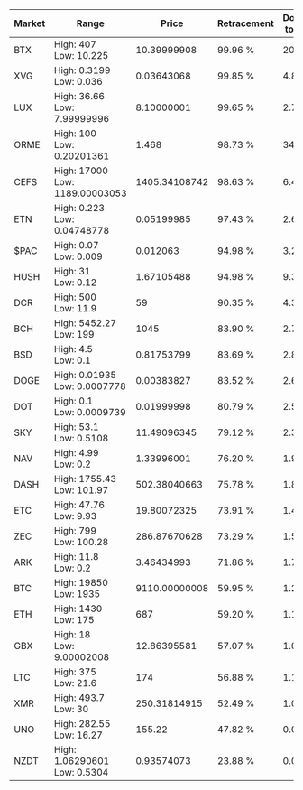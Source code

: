 | Market | Range | Price| Retracement | Doubles to 50% |
| --- | --- | --- | --- | --- |
| BTX | High: 407<br />Low: 10.225 | 10.39999908 | 99.96 % | 20.06 |
| XVG | High: 0.3199<br />Low: 0.036 | 0.03643068 | 99.85 % | 4.88 |
| LUX | High: 36.66<br />Low: 7.99999996 | 8.10000001 | 99.65 % | 2.76 |
| ORME | High: 100<br />Low: 0.20201361 | 1.468 | 98.73 % | 34.13 |
| CEFS | High: 17000<br />Low: 1189.00003053 | 1405.34108742 | 98.63 % | 6.47 |
| ETN | High: 0.223<br />Low: 0.04748778 | 0.05199985 | 97.43 % | 2.60 |
| $PAC | High: 0.07<br />Low: 0.009 | 0.012063 | 94.98 % | 3.27 |
| HUSH | High: 31<br />Low: 0.12 | 1.67105488 | 94.98 % | 9.31 |
| DCR | High: 500<br />Low: 11.9 | 59 | 90.35 % | 4.34 |
| BCH | High: 5452.27<br />Low: 199 | 1045 | 83.90 % | 2.70 |
| BSD | High: 4.5<br />Low: 0.1 | 0.81753799 | 83.69 % | 2.81 |
| DOGE | High: 0.01935<br />Low: 0.0007778 | 0.00383827 | 83.52 % | 2.62 |
| DOT | High: 0.1<br />Low: 0.0009739 | 0.01999998 | 80.79 % | 2.52 |
| SKY | High: 53.1<br />Low: 0.5108 | 11.49096345 | 79.12 % | 2.33 |
| NAV | High: 4.99<br />Low: 0.2 | 1.33996001 | 76.20 % | 1.94 |
| DASH | High: 1755.43<br />Low: 101.97 | 502.38040663 | 75.78 % | 1.85 |
| ETC | High: 47.76<br />Low: 9.93 | 19.80072325 | 73.91 % | 1.46 |
| ZEC | High: 799<br />Low: 100.28 | 286.87670628 | 73.29 % | 1.57 |
| ARK | High: 11.8<br />Low: 0.2 | 3.46434993 | 71.86 % | 1.73 |
| BTC | High: 19850<br />Low: 1935 | 9110.00000008 | 59.95 % | 1.20 |
| ETH | High: 1430<br />Low: 175 | 687 | 59.20 % | 1.17 |
| GBX | High: 18<br />Low: 9.00002008 | 12.86395581 | 57.07 % | 1.05 |
| LTC | High: 375<br />Low: 21.6 | 174 | 56.88 % | 1.14 |
| XMR | High: 493.7<br />Low: 30 | 250.31814915 | 52.49 % | 1.05 |
| UNO | High: 282.55<br />Low: 16.27 | 155.22 | 47.82 % | 0.00 |
| NZDT | High: 1.06290601<br />Low: 0.5304 | 0.93574073 | 23.88 % | 0.00 |
